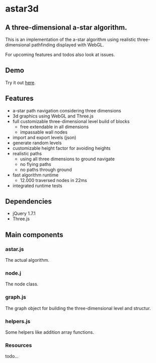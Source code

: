 # astar3d

## A three-dimensional a-star algorithm.
This is an implementation of the a-star algorithm using realistic three-dimensional pathfinding displayed with WebGL.

For upcoming features and todos also look at issues.

## Demo
Try it out [here](http://aeife.github.com/astar3d/app/).

## Features
* a-star path navigation considering three dimensions
* 3d graphics using WebGL and Three.js 
* full customizable three-dimensional level build of blocks
    * free extendable in all dimensions
    * impassable wall nodes
* import and export levels (json)
* generate random levels
* customizable height factor for avoiding heights
* realistic paths
    * using all three dimensions to ground navigate
    * no flying paths
    * no paths through ground
* fast algorithm runtime 
    * 12.000 traversed nodes in 22ms
* integrated runtime tests

## Dependencies
* jQuery 1.7.1
* Three.js

## Main components

### astar.js
The actual algorithm.

### node.j
The node class.

### graph.js
The graph object for building the three-dimensional level and structur.

### helpers.js
Some helpers like addition array functions.

### Resources
todo...